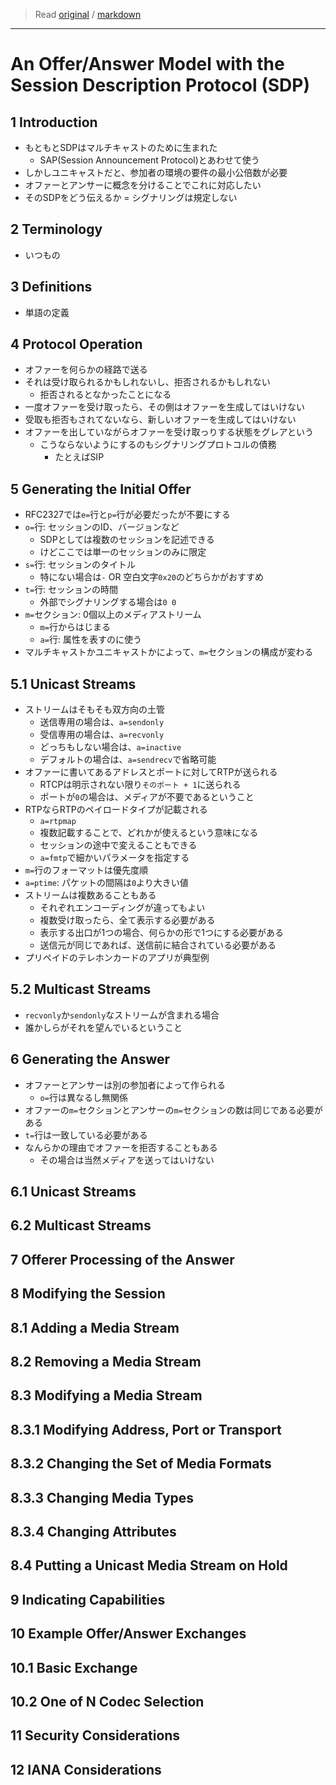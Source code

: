 > Read [original](https://tools.ietf.org/html/rfc3264) / [markdown](../markdown/rfc3264.md)

---

# An Offer/Answer Model with the Session Description Protocol (SDP)

## 1 Introduction

- もともとSDPはマルチキャストのために生まれた
  - SAP(Session Announcement Protocol)とあわせて使う
- しかしユニキャストだと、参加者の環境の要件の最小公倍数が必要
- オファーとアンサーに概念を分けることでこれに対応したい
- そのSDPをどう伝えるか = シグナリングは規定しない

## 2 Terminology

- いつもの

## 3 Definitions

- 単語の定義

## 4 Protocol Operation

- オファーを何らかの経路で送る
- それは受け取られるかもしれないし、拒否されるかもしれない
  - 拒否されるとなかったことになる
- 一度オファーを受け取ったら、その側はオファーを生成してはいけない
- 受取も拒否もされてないなら、新しいオファーを生成してはいけない
- オファーを出していながらオファーを受け取っりする状態をグレアという
  - こうならないようにするのもシグナリングプロトコルの債務
    - たとえばSIP

## 5 Generating the Initial Offer

- RFC2327では`e=`行と`p=`行が必要だったが不要にする
- `o=`行: セッションのID、バージョンなど
  - SDPとしては複数のセッションを記述できる
  - けどここでは単一のセッションのみに限定
- `s=`行: セッションのタイトル
  - 特にない場合は`-` OR 空白文字`0x20`のどちらかがおすすめ
- `t=`行: セッションの時間
  - 外部でシグナリングする場合は`0 0`
- `m=`セクション: 0個以上のメディアストリーム
  - `m=`行からはじまる
  - `a=`行: 属性を表すのに使う
- マルチキャストかユニキャストかによって、`m=`セクションの構成が変わる

## 5.1 Unicast Streams

- ストリームはそもそも双方向の土管
  - 送信専用の場合は、`a=sendonly`
  - 受信専用の場合は、`a=recvonly`
  - どっちもしない場合は、`a=inactive`
  - デフォルトの場合は、`a=sendrecv`で省略可能
- オファーに書いてあるアドレスとポートに対してRTPが送られる
  - RTCPは明示されない限り`そのポート + 1`に送られる
  - ポートが`0`の場合は、メディアが不要であるということ
- RTPならRTPのペイロードタイプが記載される
  - `a=rtpmap`
  - 複数記載することで、どれかが使えるという意味になる
  - セッションの途中で変えることもできる
  - `a=fmtp`で細かいパラメータを指定する
- `m=`行のフォーマットは優先度順
- `a=ptime`: パケットの間隔は`0`より大きい値
- ストリームは複数あることもある
  - それぞれエンコーディングが違ってもよい
  - 複数受け取ったら、全て表示する必要がある
  - 表示する出口が1つの場合、何らかの形で1つにする必要がある
  - 送信元が同じであれば、送信前に結合されている必要がある
- プリペイドのテレホンカードのアプリが典型例

## 5.2 Multicast Streams

- `recvonly`か`sendonly`なストリームが含まれる場合
- 誰かしらがそれを望んでいるということ

## 6 Generating the Answer

- オファーとアンサーは別の参加者によって作られる
  - `o=`行は異なるし無関係
- オファーの`m=`セクションとアンサーの`m=`セクションの数は同じである必要がある
- `t=`行は一致している必要がある
- なんらかの理由でオファーを拒否することもある
  - その場合は当然メディアを送ってはいけない

## 6.1 Unicast Streams

## 6.2 Multicast Streams

## 7 Offerer Processing of the Answer

## 8 Modifying the Session

## 8.1 Adding a Media Stream

## 8.2 Removing a Media Stream

## 8.3 Modifying a Media Stream

## 8.3.1 Modifying Address, Port or Transport

## 8.3.2 Changing the Set of Media Formats

## 8.3.3 Changing Media Types

## 8.3.4 Changing Attributes

## 8.4 Putting a Unicast Media Stream on Hold

## 9 Indicating Capabilities

## 10 Example Offer/Answer Exchanges

## 10.1 Basic Exchange

## 10.2 One of N Codec Selection

## 11 Security Considerations

## 12 IANA Considerations

